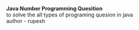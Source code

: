 <b>Java Number Programming Quesition </b>
<br>
to solve the all types of programing quesion in java
<br>
author - rupesh
